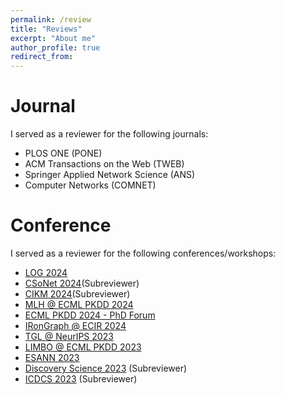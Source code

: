 ```yaml
---
permalink: /review
title: "Reviews"
excerpt: "About me"
author_profile: true
redirect_from:
---
```


Journal
======
I served as a reviewer for the following journals:
- PLOS ONE (PONE)
- ACM Transactions on the Web (TWEB)
- Springer Applied Network Science (ANS)
- Computer Networks (COMNET)

Conference
======
I served as a reviewer for the following conferences/workshops:
- [LOG 2024](https://logconference.org/)
- [CSoNet 2024](https://csonet-conf.github.io/csonet24/index.html)(Subreviewer)
- [CIKM 2024](https://cikm2024.org/)(Subreviewer)
- [MLH @ ECML PKDD 2024](https://sites.google.com/view/mlh-ecml24)
- [ECML PKDD 2024 - PhD Forum](https://ecmlpkdd.org/2024/submissions-phd-forum/)
- [IRonGraph @ ECIR 2024](https://irongraphs.github.io/ecir2024/)
- [TGL @ NeurIPS 2023](https://sites.google.com/view/tglworkshop-2023/home)
- [LIMBO @ ECML PKDD 2023](https://sites.google.com/view/limboecmlpkdd2023/home)
- [ESANN 2023](https://www.esann.org/esann23programme)
- [Discovery Science 2023](https://ds2023.inesctec.pt/) (Subreviewer)
- [ICDCS 2023](https://icdcs2023.icdcs.org/) (Subreviewer)
